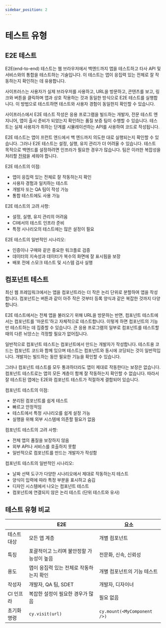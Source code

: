 ```yaml
---
sidebar_position: 2
---
```


# 테스트 유형

## E2E 테스트

E2E(end-to-end) 테스트는 웹 브라우저에서 백엔드까지 앱을 테스트하고 타사 API 및 서비스와의 통합을 테스트하는 기술입니다. 이 테스트는 앱이 응집력 있는 전체로 잘 작동하는지 확인하는 데 유용합니다.

사이프러스는 사용자가 실제 브라우저를 사용하고, URL을 방문하고, 콘텐츠를 보고, 링크와 버튼을 클릭하며 앱과 상호 작용하는 것과 동일한 방식으로 E2E 테스트를 실행합니다. 이 방법으로 테스트하면 테스트와 사용자 경험이 동일한지 확인할 수 있습니다.

사이프러스에서 E2E 테스트 작성은 응용 프로그램을 빌드하는 개발자, 전문 테스트 엔지니어, 앱이 출시 준비가 되었는지 확인하는 품질 보증 팀이 수행할 수 있습니다. 테스트는 실제 사용자가 취하는 단계를 시뮬레이션하는 API를 사용하여 코드로 작성됩니다.

E2E 테스트는 앱이 프런트 엔드에서 백 엔드까지 의도한 대로 실행되는지 확인할 수 있습니다. 그러나 E2E 테스트는 설정, 실행, 유지 관리가 더 어려울 수 있습니다. 테스트 목적으로 백엔드를 설정하려면 인프라가 필요한 경우가 많습니다. 팀은 이러한 복잡성을 처리할 [전략](https://docs.cypress.io/guides/end-to-end-testing/testing-your-app#Testing-strategies)을 세워야 합니다.

E2E 테스트의 이점:

- 앱이 응집력 있는 전체로 잘 작동하는지 확인
- 사용자 경험과 일치하는 테스트
- 개발자 또는 QA 팀이 작성 가능
- 통합 테스트에도 사용 가능

E2E 테스트의 고려 사항:

- 설정, 실행, 유지 관리의 어려움
- CI에서의 테스트 인프라 준비
- 특정 시나리오의 테스트에는 많은 설정이 필요

E2E 테스트의 일반적인 시나리오:

- 인증이나 구매와 같은 중요한 워크플로 검증
- 데이터의 지속성과 데이터가 복수의 화면에 잘 표시됨을 보장
- 배포 전에 스모크 테스트 및 시스템 검사 실행

## 컴포넌트 테스트

최신 웹 프레임워크에서는 앱을 컴포넌트라는 더 작은 논리 단위로 분할하여 앱을 작성합니다. 컴포넌트는 버튼과 같이 아주 작은 것부터 등록 양식과 같은 복잡한 것까지 다양합니다.

E2E 테스트에서는 전체 앱을 불러오기 위해 URL을 방문하는 반면, 컴포넌트 테스트에서는 컴포넌트를 '마운트'하고 자체적으로 테스트합니다. 이렇게 하면 컴포넌트의 기능만 테스트하는 데 집중할 수 있습니다. 큰 응용 프로그램의 일부로 컴포넌트를 테스트할 때의 다른 뉘앙스는 걱정할 필요가 없어집니다.

일반적으로 컴포넌트 테스트는 컴포넌트에서 만드는 개발자가 작성합니다. 테스트용 코드는 컴포넌트 코드와 함께 있으며 테스트는 컴포넌트와 동시에 코딩되는 것이 일반적입니다. 개발자는 빌드하는 동안 필요한 기능을 확인할 수 있습니다.

그러나 컴포넌트 테스트를 모두 통과하더라도 앱이 제대로 작동한다는 보장은 없습니다. 컴포넌트 테스트로는 앱의 모든 계층이 함께 잘 작동하는지 확인할 수 없습니다. 따라서 잘 테스트된 앱에는 E2E와 컴포넌트 테스트가 적절하게 결합되어 있습니다.

컴포넌트 테스트의 이점:

- 분리된 컴포넌트를 쉽게 테스트
- 빠르고 안정적임
- 테스트에서 특정 시나리오를 쉽게 설정 가능
- 실행을 위해 외부 시스템에 의존할 필요가 없음

컴포넌트 테스트의 고려 사항:

- 전체 앱의 품질을 보장하지 않음
- 외부 API나 서비스를 호출하지 못함
- 일반적으로 컴포넌트를 만드는 개발자가 작성함

컴포넌트 테스트의 일반적인 시나리오:

- 날짜 선택 도구가 다양한 시나리오에서 제대로 작동하는지 테스트
- 양식이 입력에 따라 특정 부분을 표시하고 숨김
- 디자인 시스템에서 나오는 컴포넌트 테스트
- 컴포넌트에 연결되지 않은 논리 테스트 (단위 테스트와 유사)

## 테스트 유형 비교

|             | E2E                                      | 요소                        |
| ----------- | ---------------------------------------- | --------------------------- |
| 테스트 대상 | 모든 앱 계층                             | 개별 컴포넌트               |
| 특징        | 포괄적이고 느리며 불안정할 가능성이 높음 | 전문화, 신속, 신뢰성        |
| 용도        | 앱이 응집력 있는 전체로 작동하는지 확인  | 개별 컴포넌트의 기능 테스트 |
| 작성자      | 개발자, QA 팀, SDET                      | 개발자, 디자이너            |
| CI 인프라   | 복잡한 설정이 필요한 경우가 많음         | 필요 없음                   |
| 초기화 명령 | `cy.visit(url)`                          | `cy.mount(<MyComponent />)` |
